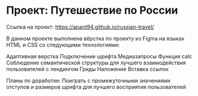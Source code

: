 # Проект: Путешествие по России
Ссылка на проект: https://apant94.github.io/russian-travel/

В данном проекте выполнена вёрстка по проекту из Figma на языках HTML и CSS со следующими технологиями:

Адаптивная верстка
Подключение шрифта
Медиазапросы
Функция calc
Соблюдение семантической структуры для лучшего взаимодействия пользователей с лендингом
Гриды
Наложение
Вставка ссылок

Планы по доработке:
Поиграть с промежуточными значениями отступов и размеров шрифта для лучшего восприятия пользователей
